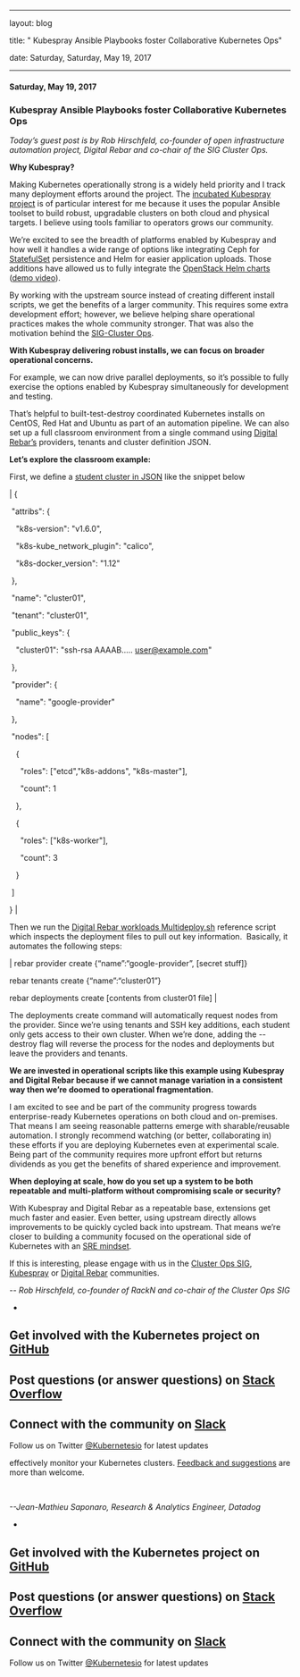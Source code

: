 ---

   layout: blog

   title:  " Kubespray Ansible Playbooks foster Collaborative Kubernetes Ops" 

   date:   Saturday,  Saturday, May 19, 2017 
 

   --- 
#### Saturday, May 19, 2017 
### Kubespray Ansible Playbooks foster Collaborative Kubernetes Ops 
_Today’s guest post is by Rob Hirschfeld, co-founder of open infrastructure automation project, Digital Rebar and co-chair of the SIG Cluster Ops. &nbsp;_  
  
**Why Kubespray?**  
  
Making Kubernetes operationally strong is a widely held priority and I track many deployment efforts around the project. The [incubated Kubespray project](https://github.com/kubernetes-incubator/kubespray) is of particular interest for me because it uses the popular Ansible toolset to build robust, upgradable clusters on both cloud and physical targets. I believe using tools familiar to operators grows our community.  
  
We’re excited to see the breadth of platforms enabled by Kubespray and how well it handles a wide range of options like integrating Ceph for [StatefulSet](https://kubernetes.io/docs/concepts/workloads/controllers/statefulset/) persistence and Helm for easier application uploads. Those additions have allowed us to fully integrate the [OpenStack Helm charts](https://github.com/att-comdev/openstack-helm) ([demo video](https://www.youtube.com/watch?v=wZ0vMrdx4a4&list=PLXPBeIrpXjfjabMbwYyDULOX3kZmlxEXK&index=2)).  
  
By working with the upstream source instead of creating different install scripts, we get the benefits of a larger community. This requires some extra development effort; however, we believe helping share operational practices makes the whole community stronger. That was also the motivation behind the [SIG-Cluster Ops](https://github.com/kubernetes/community/tree/master/sig-cluster-ops).  
  
**With Kubespray delivering robust installs, we can focus on broader operational concerns.**  
  
For example, we can now drive parallel deployments, so it’s possible to fully exercise the options enabled by Kubespray simultaneously for development and testing. &nbsp;  
  
That’s helpful to built-test-destroy coordinated Kubernetes installs on CentOS, Red Hat and Ubuntu as part of an automation pipeline. We can also set up a full classroom environment from a single command using [Digital Rebar’s](https://github.com/digitalrebar/digitalrebar) providers, tenants and cluster definition JSON.  
  
**Let’s explore the classroom example:**  
  
First, we define a [student cluster in JSON](https://github.com/digitalrebar/digitalrebar/blob/master/deploy/workloads/cluster/deploy-001.json) like the snippet below  
  

| 
{

 &nbsp;"attribs": {

 &nbsp;&nbsp;&nbsp;"k8s-version": "v1.6.0",

 &nbsp;&nbsp;&nbsp;"k8s-kube\_network\_plugin": "calico",

 &nbsp;&nbsp;&nbsp;"k8s-docker\_version": "1.12"

 &nbsp;},

 &nbsp;"name": "cluster01",

 &nbsp;"tenant": "cluster01",

 &nbsp;"public\_keys": { 

 &nbsp;&nbsp;&nbsp;"cluster01": "ssh-rsa AAAAB..... user@example.com"

 &nbsp;},

 &nbsp;"provider": { 

 &nbsp;&nbsp;&nbsp;"name": "google-provider"

 &nbsp;},

 &nbsp;"nodes": [

 &nbsp;&nbsp;&nbsp;{

 &nbsp;&nbsp;&nbsp;&nbsp;&nbsp;"roles": ["etcd","k8s-addons", "k8s-master"],

 &nbsp;&nbsp;&nbsp;&nbsp;&nbsp;"count": 1

 &nbsp;&nbsp;&nbsp;},

 &nbsp;&nbsp;&nbsp;{

 &nbsp;&nbsp;&nbsp;&nbsp;&nbsp;"roles": ["k8s-worker"],

 &nbsp;&nbsp;&nbsp;&nbsp;&nbsp;"count": 3

 &nbsp;&nbsp;&nbsp;}

 &nbsp;]

}
 |

  

Then we run the [Digital Rebar workloads Multideploy.sh](https://github.com/digitalrebar/digitalrebar/blob/master/deploy/workloads/multideploy.sh) reference script which inspects the deployment files to pull out key information. &nbsp;Basically, it automates the following steps:  
  

  

| 
rebar provider create {“name”:“google-provider”, [secret stuff]}

rebar tenants create {“name”:“cluster01”}

rebar deployments create [contents from cluster01 file]
 |

  

The deployments create command will automatically request nodes from the provider. Since we’re using tenants and SSH key additions, each student only gets access to their own cluster. When we’re done, adding the --destroy flag will reverse the process for the nodes and deployments but leave the providers and tenants.  
  
**We are invested in operational scripts like this example using Kubespray and Digital Rebar because if we cannot manage variation in a consistent way then we’re doomed to operational fragmentation. &nbsp;**  
  
I am excited to see and be part of the community progress towards enterprise-ready Kubernetes operations on both cloud and on-premises. That means I am seeing reasonable patterns emerge with sharable/reusable automation. I strongly recommend watching (or better, collaborating in) these efforts if you are deploying Kubernetes even at experimental scale. Being part of the community requires more upfront effort but returns dividends as you get the benefits of shared experience and improvement.  
  
**When deploying at scale, how do you set up a system to be both repeatable and multi-platform without compromising scale or security?**  
  
With Kubespray and Digital Rebar as a repeatable base, extensions get much faster and easier. Even better, using upstream directly allows improvements to be quickly cycled back into upstream. That means we’re closer to building a community focused on the operational side of Kubernetes with an [SRE mindset](https://rackn.com/sre).  
  
If this is interesting, please engage with us in the [Cluster Ops SIG](https://github.com/kubernetes/community/tree/master/sig-cluster-ops), [Kubespray](https://github.com/kubernetes-incubator/kubespray)&nbsp;or [Digital Rebar](http://rebar.digital/) communities.&nbsp;  
  
  
_-- Rob Hirschfeld, co-founder of RackN and co-chair of the Cluster Ops SIG_

  

  

- 
Get involved with the Kubernetes project on [GitHub](https://github.com/kubernetes/kubernetes) 
- 
Post questions (or answer questions) on [Stack Overflow](http://stackoverflow.com/questions/tagged/kubernetes) 
- 
Connect with the community on [Slack](http://slack.k8s.io/)
- 
Follow us on Twitter [@Kubernetesio](https://twitter.com/kubernetesio) for latest updates

  

 effectively monitor your Kubernetes clusters. [Feedback and suggestions](https://github.com/DataDog/the-monitor) are more than welcome.

&nbsp;

  

_--Jean-Mathieu Saponaro, Research & Analytics Engineer, Datadog_

  

- 
Get involved with the Kubernetes project on [GitHub](https://github.com/kubernetes/kubernetes)&nbsp;
- 
Post questions (or answer questions) on [Stack Overflow](http://stackoverflow.com/questions/tagged/kubernetes)&nbsp;
- 
Connect with the community on [Slack](http://slack.k8s.io/)
- 
Follow us on Twitter [@Kubernetesio](https://twitter.com/kubernetesio) for latest updates

  

